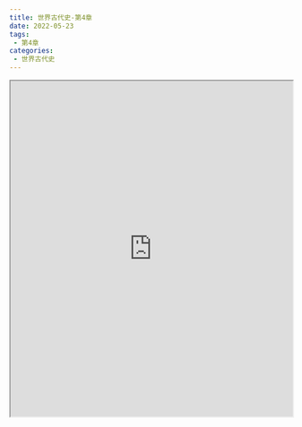 ```yaml
---
title: 世界古代史-第4章
date: 2022-05-23
tags:
 - 第4章
categories:
 - 世界古代史
---
```




<iframe src="https://wanli.yourtools.icu/pdf/web/viewer.html?file=https://vkceyugu.cdn.bspapp.com/VKCEYUGU-98958311-3e7b-45a4-9247-ea869d6246c3/87f31191-5413-4639-9781-a95fc363e545.pdf" width="100%" height="600px"></iframe>
